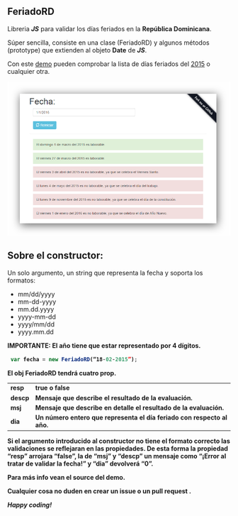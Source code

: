 ## FeriadoRD

Libreria <b><i>JS</i></b> para validar los días feriados en la <b>República Dominicana</b>.

Súper sencilla, consiste en una clase (FeriadoRD) y algunos métodos (prototype) que extienden al objeto <b>Date</b> de <b><i>JS</i></b>.

Con este [demo](http://cjgarcia.github.io/demos/feriadoRD) pueden comprobar la lista de días feriados del [2015](http://www.ministeriodetrabajo.gob.do/index.php/todas-las-noticias/651-ministerio-de-trabajo-informa-sobre-dias-feriados-correspondientes-al-ano-2015) o cualquier otra.

<img src="https://github.com/TurKux/feriadoRD/blob/master/Demo/Captura.png">

## Sobre el constructor:

Un solo argumento, un string que representa la fecha y soporta los formatos:

<ul>
    <li>mm/dd/yyyy</li> 
    <li>mm-dd-yyyy </li> 
    <li>mm.dd.yyyy</li> 
    <li>yyyy-mm-dd</li>
    <li>yyyy/mm/dd</li>
    <li>yyyy.mm.dd</li>
 </ul>
 
<b>IMPORTANTE: El año tiene que estar representado por 4 dígitos.

```javascript
 var fecha = new FeriadoRD(“18-02-2015”);
```

El obj <b>FeriadoRD</b> tendrá cuatro prop. 
<table>
    <tr>
      <td><b>resp</b></td>
      <td><b>true</b> o <b>false</b></td>
    </tr>
    <tr>
      <td><b>descp</b></td>
      <td><b>Mensaje</b> que describe el resultado de la evaluación.</td>
    </tr>
    <tr>
      <td><b>msj</b></td>
      <td><b>Mensaje</b> que describe en detalle el resultado de la evaluación.</td>
    </tr>
    <tr>
      <td><b>dia</b></td>
       <td>Un <b>número</b> entero que representa el día feriado con respecto al año.</td>
    </tr>
</table>

Si el argumento introducido al constructor no tiene el formato correcto las validaciones se reflejaran en las propiedades. De esta forma la propiedad “<b>resp</b>” arrojara “<b>false</b>”, la de “<b>msj</b>” y “<b>descp</b>” un mensaje como “<b>¡Error al tratar de validar la fecha!</b>” y “<b>dia</b>” devolverá “<b>0</b>”.

Para más info vean el source del demo.

Cualquier cosa no duden en crear un <b>issue</b> o un <b>pull request</b> .

<b><i>Happy coding!</i></b>

